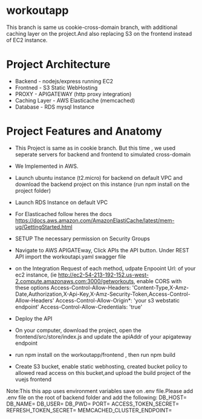 # workoutapp
This branch is same us cookie-cross-domain branch, with additional caching layer on the project.And also replacing S3 on the frontend instead of EC2 instance.

# Project Architecture 
  - Backend  - nodejs/express running EC2
  - Frontned  - S3 Static WebHosting
  - PROXY     - APIGATEWAY  (http proxy integration)
  - Caching Layer - AWS Elasticache (memcached)
  - Database  - RDS mysql Instance
   
# Project Features and Anatomy
- This Project is same as in cookie branch. But this time , we used seperate servers for backend and frontend to simulated cross-domain
- We Implemented in AWS.
- Launch  ubuntu instance (t2.micro)  for backend on default VPC and download the backend project on this instance (run npm install on the project folder)
- Launch RDS Instance on default VPC
- For Elasticached follow heres the docs https://docs.aws.amazon.com/AmazonElastiCache/latest/mem-ug/GettingStarted.html
- SETUP The necessary permission on Security Groups
- Navigate to AWS APIGATEway, Click APIs the <Click Create> API button. Under REST API import the workoutapi.yaml swagger file
- on the Integration Request of each method, udpate Enpooint Url: of your ec2 instance, (ie  http://ec2-54-213-192-152.us-west-2.compute.amazonaws.com:3000/getworkouts, enable CORS with these options
   Access-Control-Allow-Headers: 'Content-Type,X-Amz-Date,Authorization,X-Api-Key,X-Amz-Security-Token,Access-Control-Allow-Headers'
   Access-Control-Allow-Origin*: 'your s3 webstatic endpoint'
   Access-Control-Allow-Credentials: 'true'
- Deploy the API
  
- On your computer, download the project, open the frontend/src/store/index.js and update the  apiAddr of your apigateway endpoint
 - run npm install on the workoutapp/frontend , then run npm build 
- Create S3 bucket, enable static webhosting, created bucket policy to allowed read access on this bucket,and upload the build project of the vuejs frontend

 Note:This this app uses environment variables save on .env file.Please add .env file on the root of backend folder and add the following:
DB_HOST=
DB_NAME=
DB_USER=
DB_PWD=
PORT=
ACCESS_TOKEN_SECRET=
REFRESH_TOKEN_SECRET=
MEMCACHED_CLUSTER_ENDPOINT=
  


